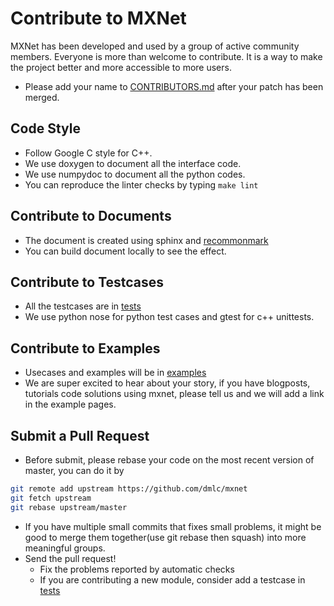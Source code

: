 Contribute to MXNet
===================
MXNet has been developed and used by a group of active community members.
Everyone is more than welcome to contribute. It is a way to make the project better and more accessible to more users.
* Please add your name to [CONTRIBUTORS.md](../CONTRIBUTORS.md) after your patch has been merged.

Code Style
----------
- Follow Google C style for C++.
- We use doxygen to document all the interface code.
- We use numpydoc to document all the python codes.
- You can reproduce the linter checks by typing ```make lint```

Contribute to Documents
-----------------------
* The document is created using sphinx and [recommonmark](http://recommonmark.readthedocs.org/en/latest/)
* You can build document locally to see the effect.


Contribute to Testcases
-----------------------
* All the testcases are in [tests](../tests)
* We use python nose for python test cases and gtest for c++ unittests.


Contribute to Examples
-------------------------
* Usecases and examples will be in [examples](../examples)
* We are super excited to hear about your story, if you have blogposts,
  tutorials code solutions using mxnet, please tell us and we will add
  a link in the example pages.

Submit a Pull Request
---------------------
* Before submit, please rebase your code on the most recent version of master, you can do it by
```bash
git remote add upstream https://github.com/dmlc/mxnet
git fetch upstream
git rebase upstream/master
```
* If you have multiple small commits that fixes small problems,
  it might be good to merge them together(use git rebase then squash) into more meaningful groups.
* Send the pull request!
  - Fix the problems reported by automatic checks
  - If you are contributing a new module, consider add a testcase in [tests](../tests)






